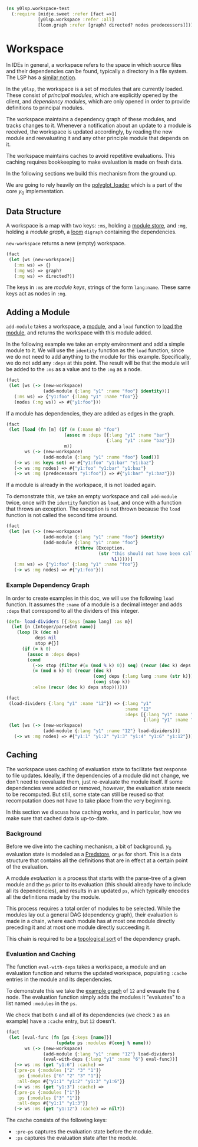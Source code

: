 ```clojure
(ns y0lsp.workspace-test
  (:require [midje.sweet :refer [fact =>]]
            [y0lsp.workspace :refer :all]
            [loom.graph :refer [graph? directed? nodes predecessors]]))

```
# Workspace

In IDEs in general, a workspace refers to the space in which source files and
their dependencies can be found, typically a directory in a file system. The
LSP has a [similar
notion](https://microsoft.github.io/language-server-protocol/specifications/lsp/3.17/specification/#workspaceFeatures).

In the `y0lsp`, the workspace is a set of modules that are currently loaded.
These consist of _principal modules_, which are explicitly opened by the
client, and _dependency modules_, which are only opened in order to provide
definitions to principal modules.

The workspace maintains a dependency graph of these modules, and tracks
changes to it. Whenever a notification about an update to a module is
received, the workspace is updated accordingly, by reading the new module and
reevaluating it and any other principle module that depends on it.

The workspace maintains caches to avoid repetitive evaluations. This caching
requires bookkeeping to make evaluation is made on fresh data.

In the following sections we build this mechanism from the ground up.

We are going to rely heavily on the
[polyglot_loader](../../doc/polyglot_loader.md) which is a part of the core
$y_0$ implementation.

## Data Structure

A workspace is a map with two keys: `:ms`, holding a [module
store](../../doc/polyglot_loader.md#module-store), and `:mg`, holding a
_module graph_, a [loom](https://cljdoc.org/d/aysylu/loom/1.0.2/doc/readme)
`digraph` containing the dependencies.

`new-workspace` returns a new (empty) workspace.
```clojure
(fact
 (let [ws (new-workspace)]
   (:ms ws) => {}
   (:mg ws) => graph?
   (:mg ws) => directed?))

```
The keys in `:ms` are _module keys_, strings of the form `lang:name`. These
same keys act as nodes in `:mg`.

## Adding a Module

`add-module` takes a workspace, a
[module](../../doc/polyglot_loader.md#module-and-language-representation),
and a `load` function to [load the
module](../../doc/polyglot_loader.md#loading-a-single-module), and returns
the workspace with this module added.

In the following example we take an empty environment and add a simple module
to it. We will use the `identity` function as the `load` function, since we
do not need to add anything to the module for this example. Specifically, we
do not add any `:deps` at this point. The result will be that the module will
be added to the `:ms` as a value and to the `:mg` as a node.
```clojure
(fact
 (let [ws (-> (new-workspace)
              (add-module {:lang "y1" :name "foo"} identity))]
   (:ms ws) => {"y1:foo" {:lang "y1" :name "foo"}}
   (nodes (:mg ws)) => #{"y1:foo"}))

```
If a module has dependencies, they are added as edges in the graph.
```clojure
(fact
 (let [load (fn [m] (if (= (:name m) "foo")
                      (assoc m :deps [{:lang "y1" :name "bar"}
                                      {:lang "y1" :name "baz"}])
                      m))
       ws (-> (new-workspace)
              (add-module {:lang "y1" :name "foo"} load))]
   (-> ws :ms keys set) => #{"y1:foo" "y1:bar" "y1:baz"}
   (-> ws :mg nodes) => #{"y1:foo" "y1:bar" "y1:baz"}
   (-> ws :mg (predecessors "y1:foo")) => #{"y1:bar" "y1:baz"}))

```
If a module is already in the workspace, it is not loaded again.

To demonstrate this, we take an empty workspace and call `add-module` twice,
once with the `identity` function as `load`, and once with a function that
throws an exception. The exception is not thrown because the `load` function
is not called the second time around.
```clojure
(fact
 (let [ws (-> (new-workspace)
              (add-module {:lang "y1" :name "foo"} identity)
              (add-module {:lang "y1" :name "foo"}
                          #(throw (Exception.
                                   (str "this should not have been called: "
                                        %1)))))]
   (:ms ws) => {"y1:foo" {:lang "y1" :name "foo"}}
   (-> ws :mg nodes) => #{"y1:foo"}))

```
### Example Dependency Graph

In order to create examples in this doc, we will use the following `load`
function. It assumes the `:name` of a module is a decimal integer and adds
`:deps` that correspond to all the dividers of this integer.
```clojure
(defn- load-dividers [{:keys [name lang] :as m}]
  (let [n (Integer/parseInt name)]
    (loop [k (dec n)
           deps nil
           stop #{}]
      (if (= k 0)
        (assoc m :deps deps)
        (cond
          (->> stop (filter #(= (mod % k) 0)) seq) (recur (dec k) deps stop)  
          (= (mod n k) 0) (recur (dec k) 
                                 (conj deps {:lang lang :name (str k)}) 
                                 (conj stop k)) 
          :else (recur (dec k) deps stop))))))

(fact
 (load-dividers {:lang "y1" :name "12"}) => {:lang "y1"
                                             :name "12"
                                             :deps [{:lang "y1" :name "4"}
                                                    {:lang "y1" :name "6"}]}
 (let [ws (-> (new-workspace)
              (add-module {:lang "y1" :name "12"} load-dividers))]
   (-> ws :mg nodes) => #{"y1:1" "y1:2" "y1:3" "y1:4" "y1:6" "y1:12"}))

```
## Caching

The workspace uses caching of evaluation state to facilitate fast response to
file updates. Ideally, if the dependencies of a module did not change, we
don't need to reevaluate them, just re-evaluate the module itself. If some
dependencies were added or removed, however, the evaluation state needs to be
recomputed. But still, some state can still be reused so that recomputation
does not have to take place from the very beginning.

In this section we discuss how caching works, and in particular, how we make
sure that cached data is up-to-date.

### Background

Before we dive into the caching mechanism, a bit of background. $y_0$
evaluation state is modeled as a [Predstore](../../doc/predstore.md), or `ps`
for short. This is a data structure that contains all the definitions that
are in effect at a certain point of the evaluation.

A module _evaluation_ is a process that starts with the parse-tree of a given
module and the `ps` prior to its evaluation (this should already have to
include all its dependencies), and results in an updated `ps`, which
typically encodes all the definitions made by the module.

This process requires a total order of modules to be selected. While the
modules lay out a general DAG (dependency graph), their evaluation is made in
a chain, where each module has at most one module directly preceding it and
at most one module directly succeeding it.

This chain is required to be a [topological
sort](https://en.wikipedia.org/wiki/Topological_sorting) of the dependency
graph.

### Evaluation and Caching

The function `eval-with-deps` takes a workspace, a module and an evaluation
function and returns the updated workspace, populating `:cache` entries in
the module and its dependencies.

To demonstrate this we take the [example graph](#example-dependency-graph)
of `12` and evauate the `6` node. The evaluation function simply adds the
modules it "evaluates" to a list named `:modules` in the `ps`.

We check that both `6` and all of its dependencies (we check `3` as an
example) have a `:cache` entry, but `12` doesn't.
```clojure
(fact
 (let [eval-func (fn [ps {:keys [name]}]
                   (update ps :modules #(conj % name)))
       ws (-> (new-workspace)
              (add-module {:lang "y1" :name "12"} load-dividers)
              (eval-with-deps {:lang "y1" :name "6"} eval-func))]
   (-> ws :ms (get "y1:6") :cache) =>
   {:pre-ps {:modules ["2" "3" "1"]}
    :ps {:modules ["6" "2" "3" "1"]}
    :all-deps #{"y1:1" "y1:2" "y1:3" "y1:6"}}
   (-> ws :ms (get "y1:3") :cache) =>
   {:pre-ps {:modules ["1"]}
    :ps {:modules ["3" "1"]}
    :all-deps #{"y1:1" "y1:3"}}
   (-> ws :ms (get "y1:12") :cache) => nil?))

```
The cache consists of the following keys:

* `:pre-ps` captures the evaluation state before the module.
* `:ps` captures the evaluation state after the module.

